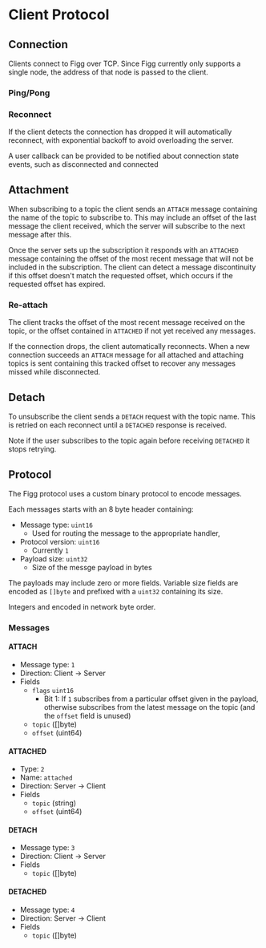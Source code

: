 # Client Protocol

## Connection
Clients connect to Figg over TCP. Since Figg currently only supports a single
node, the address of that node is passed to the client.

### Ping/Pong

### Reconnect
If the client detects the connection has dropped it will automatically
reconnect, with exponential backoff to avoid overloading the server.

A user callback can be provided to be notified about connection state events,
such as disconnected and connected

## Attachment
When subscribing to a topic the client sends an `ATTACH` message containing
the name of the topic to subscribe to. This may include an offset of the last
message the client received, which the server will subscribe to the next message
after this.

Once the server sets up the subscription it responds with an `ATTACHED` message
containing the offset of the most recent message that will not be included in
the subscription. The client can detect a message discontinuity if this offset
doesn't match the requested offset, which occurs if the requested offset has
expired.

### Re-attach
The client tracks the offset of the most recent message received on the topic,
or the offset contained in `ATTACHED` if not yet received any messages.

If the connection drops, the client automatically reconnects. When a new
connection succeeds an `ATTACH` message for all attached and attaching topics
is sent containing this tracked offset to recover any messages missed while
disconnected.

## Detach
To unsubscribe the client sends a `DETACH` request with the topic name. This
is retried on each reconnect until a `DETACHED` response is received.

Note if the user subscribes to the topic again before receiving `DETACHED` it
stops retrying.

## Protocol
The Figg protocol uses a custom binary protocol to encode messages.

Each messages starts with an 8 byte header containing:
* Message type: `uint16`
  * Used for routing the message to the appropriate handler,
* Protocol version: `uint16`
  * Currently `1`
* Payload size: `uint32`
  * Size of the messge payload in bytes

The payloads may include zero or more fields. Variable size fields are encoded
as `[]byte` and prefixed with a `uint32` containing its size.

Integers and encoded in network byte order.

### Messages
#### ATTACH
* Message type: `1`
* Direction: Client -> Server
* Fields
  * `flags` `uint16`
    * Bit 1: If `1` subscribes from a particular offset given in the payload,
otherwise subscribes from the latest message on the topic (and the `offset`
field is unused)
  * `topic` ([]byte)
  * `offset` (uint64)

#### ATTACHED
* Type: `2`
* Name: `attached`
* Direction: Server -> Client
* Fields
  * `topic` (string)
  * `offset` (uint64)

#### DETACH
* Message type: `3`
* Direction: Client -> Server
* Fields
  * `topic` ([]byte)

#### DETACHED
* Message type: `4`
* Direction: Server -> Client
* Fields
  * `topic` ([]byte)
